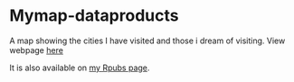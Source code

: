 # Mymap-dataproducts
A map showing the cities I have visited and those i dream of visiting. View webpage [here](https://kreadjulz.github.io/Mymap-dataproducts/LeafletMap.html)


It is also available on [my Rpubs page](http://rpubs.com/julz/305926).
